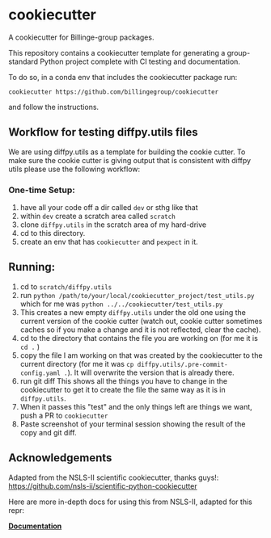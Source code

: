 # cookiecutter
A cookiecutter for Billinge-group packages.

This repository contains a cookiecutter template for generating a group-standard
Python project complete with CI testing and documentation.

To do so, in a conda env that includes the cookiecutter package run:
```
cookiecutter https://github.com/billingegroup/cookiecutter
```

and follow the instructions.

## Workflow for testing diffpy.utils files
We are using diffpy.utils as a template
for building the cookie cutter.  To make sure the cookie cutter
is giving output that is consistent with diffpy utils please use
the following workflow:

### One-time Setup:
1. have all your code off a dir called `dev` or sthg like that
2. within `dev` create a scratch area called `scratch`
1. clone `diffpy.utils` in the scratch area of my hard-drive
1. cd to this directory.
1. create an env that has `cookiecutter` and `pexpect` in it.

## Running:
1. cd to `scratch/diffpy.utils`
1. run `python /path/to/your/local/cookiecutter_project/test_utils.py`  which for me was `python ../../cookiecutter/test_utils.py`
1. This creates a new empty `diffpy.utils` under the old one using the current version of the cookie cutter (watch out, cookie cutter sometimes caches so if you make a change and it is not reflected, clear the cache).
1. cd to the directory that contains the file you are working on (for me it is `cd .` )
1. copy the file I am working on that was created by the cookiecutter to the current directory (for me it was `cp diffpy.utils/.pre-commit-config.yaml .`).  It will overwrite the version that is already there.
1. run git diff
This shows all the things you have to change in the cookiecutter to get it to create the file the same way as it is in `diffpy.utils`.
2. When it passes this "test" and the only things left are things we want, push a PR to `cookiecutter`
3. Paste screenshot of your terminal session showing the result of the copy and git diff.



## Acknowledgements
Adapted from the NSLS-II scientific cookiecutter, thanks guys!:
https://github.com/nsls-ii/scientific-python-cookiecutter

Here are more in-depth docs for using this from NSLS-II, adapted for this repr:

**[Documentation](https://nsls-ii.github.io/scientific-python-cookiecutter/)**
